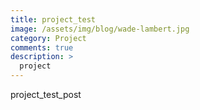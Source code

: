 ```yaml
---
title: project_test
image: /assets/img/blog/wade-lambert.jpg
category: Project
comments: true
description: >
  project
---
```


project_test_post